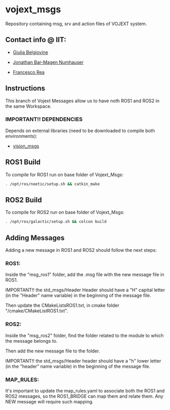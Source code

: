 # vojext_msgs
Repository containing msg, srv and action files of VOJEXT system.

## Contact info @ IIT: 

* [Giulia Belgiovine](mailto:Giulia.Belgiovine@iit.it)

* [Jonathan Bar-Magen Numhauser](mailto:jonathan.barmagen@iit.it)

* [Francesco Rea](mailto:Francesco.Rea@iit.it)

## Instructions

This branch of Vojext Messages allow us to have noth ROS1 and ROS2 in the same Workspace. 

### IMPORTANT!! DEPENDENCIES

Depends on external libraries (need to be downloaded to compile both environments):

* [vision_msgs](https://github.com/ros-perception/vision_msgs)

## ROS1 Build

To compile for ROS1 run on base folder of Vojext_Msgs:

```sh
. /opt/ros/noetic/setup.sh && catkin_make
```


## ROS2 Build

To compile for ROS2 run on base folder of Vojext_Msgs:

```sh
. /opt/ros/galactic/setup.sh && colcon build
```

## Adding Messages

Adding a new message in ROS1 and ROS2 should follow the next steps:

### ROS1:

Inside the "msg_ros1" folder, add the .msg file with the new message file in ROS1. 

IMPORTANT!! the std_msgs/Header Header should have a "H" capital letter (in the "Header" name variable) in the beginning of the message file.

Then update the CMakeListsROS1.txt, in cmake folder "/cmake/CMakeListROS1.txt".

### ROS2:

Inside the "msg_ros2" folder, find the folder related to the module to which the message belongs to.

Then add the new message file to the folder. 

IMPORTANT!! the std_msgs/Header header should have a "h" lower letter (in the "header" name variable) in the beginning of the message file.

### MAP_RULES:

It's important to update the map_rules.yaml to associate both the ROS1 and ROS2 messages, so the ROS1_BRIDGE can map them and relate them. Any NEW message will require such mapping.
